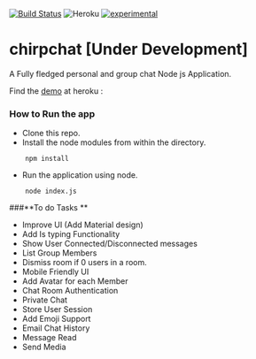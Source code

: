 [![Build Status](https://travis-ci.org/Ashwinvalento/chirpchat.svg?branch=master)](https://travis-ci.org/Ashwinvalento/chirpchat) ![Heroku](https://heroku-badge.herokuapp.com/?app=heroku-badge&style=flat) [![experimental](http://badges.github.io/stability-badges/dist/experimental.svg)](http://github.com/badges/stability-badges)

# chirpchat [Under Development]

A Fully fledged personal and group chat Node js Application.

Find the [demo](https://chirpchat.herokuapp.com) at heroku : 

### How to Run the app

* Clone this repo.
* Install the node modules from within the directory.
```
	npm install
``` 

* Run the application using node.
```
	node index.js
```

###**To do Tasks **
- Improve UI (Add Material design)
- Add Is typing Functionality
- Show User Connected/Disconnected messages
- List Group Members
- Dismiss room if 0 users in a room.
- Mobile Friendly UI
- Add Avatar for each Member
- Chat Room Authentication
- Private Chat
- Store User Session
- Add Emoji Support
- Email Chat History
- Message Read 
- Send Media
 